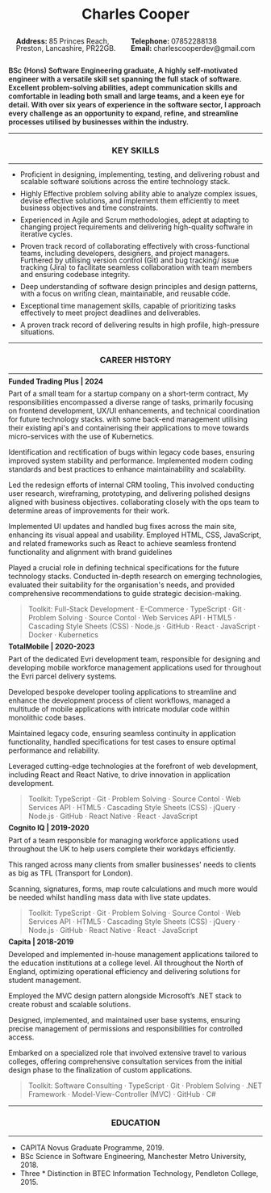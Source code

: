 <h1 style="text-align:center; line-height: 1">Charles Cooper</h1>
<div style="display: flex; width: 100%; justify-content: space-around;">
    <p style="line-height: 1"><b>Address: </b>85 Princes Reach,<br /> Preston, Lancashire, PR22GB.</p>
    <p style="line-height: 1; text-align:start;"><b>Telephone: </b>07852288138<br/><b>Email: </b>charlescooperdev@gmail.com</p>
</div>

<p style="font-weight: 600; ">BSc (Hons) Software Engineering graduate, A highly self-motivated engineer with a versatile skill set spanning the full stack of software. Excellent problem-solving abilities, adept communication skills and comfortable in leading both small and large teams, and a keen eye for detail. With over six years of experience in the software sector, I approach every challenge as an opportunity to expand, refine, and streamline processes utilised by businesses within the industry.</p>

---

<h3 style="text-align:center;">KEY SKILLS</h3>

---

<ul >
    <li style="line-height: 1; margin-bottom: 10px">Proficient in designing, implementing, testing, and delivering robust and scalable software solutions across the entire technology stack.</li>
    <li style="line-height: 1; margin-bottom: 10px">Highly Effective problem solving ability able to analyze complex issues, devise effective solutions, and implement them efficiently to meet business objectives and time constraints.</li>
    <li style="line-height: 1; margin-bottom: 10px">Experienced in Agile and Scrum methodologies, adept at adapting to changing project requirements and delivering high-quality software in iterative cycles.</li>
    <li style="line-height: 1; margin-bottom: 10px">Proven track record of collaborating effectively with cross-functional teams, including developers, designers, and project managers. Furthered by utilising version control (Git) and bug tracking/ issue tracking (Jira) to facilitate seamless collaboration with team members and ensuring codebase integrity.</li>
    <li style="line-height: 1; margin-bottom: 10px">Deep understanding of software design principles and design patterns, with a focus on writing clean, maintainable, and reusable code.</li>
    <li style="line-height: 1; margin-bottom: 10px">Exceptional time management skills, capable of prioritizing tasks effectively to meet project deadlines and deliverables.</li>
    <li style="line-height: 1; margin-bottom: 10px">A proven track record of delivering results in high profile, high-pressure situations.</li>
</ul>

---

<h3 style="text-align:center;">CAREER HISTORY</h3>

---

<p style="line-height: 0.2"><b>Funded Trading Plus | 2024
</b></p>

Part of a small team for a startup company on a short-term contract, My responsibilities encompassed a diverse range of tasks, primarily focusing on frontend development, UX/UI enhancements, and technical coordination for future technology stacks. with some back-end management utilising their existing api's and containerising their applications to move towards micro-services with the use of Kubernetics.

Identification and rectification of bugs within legacy code bases, ensuring improved system stability and performance. Implemented modern coding standards and best practices to enhance maintainability and scalability.

Led the redesign efforts of internal CRM tooling, This involved conducting user research, wireframing, prototyping, and delivering polished designs aligned with business objectives. collaborating closely with the ops team to determine areas of improvements for their work.

Implemented UI updates and handled bug fixes across the main site, enhancing its visual appeal and usability. Employed HTML, CSS, JavaScript, and related frameworks such as React to achieve seamless frontend functionality and alignment with brand guidelines

Played a crucial role in defining technical specifications for the future technology stacks. Conducted in-depth research on emerging technologies, evaluated their suitability for the organisation's needs, and provided comprehensive recommendations to guide strategic decision-making.

> Toolkit: Full-Stack Development · E-Commerce · TypeScript · Git · Problem Solving · Source Contol · Web Services API · HTML5 · Cascading Style Sheets (CSS) · Node.js · GitHub · React · JavaScript · Docker · Kubernetics

<p style="line-height: 0.2"><b>TotalMobile | 2020-2023</b></p>

Part of the dedicated Evri development team, responsible for designing and developing mobile workforce management applications used for throughout the Evri parcel delivery systems.

Developed bespoke developer tooling applications to streamline and enhance the development process of client workflows, managed a multitude of mobile applications with intricate modular code within monolithic code bases.

Maintained legacy code, ensuring seamless continuity in application functionality, handled specifications for test cases to ensure optimal performance and reliability.

Leveraged cutting-edge technologies at the forefront of web development, including React and React Native, to drive innovation in application development.

> Toolkit: TypeScript · Git · Problem Solving · Source Contol · Web Services API · HTML5 · Cascading Style Sheets (CSS) · jQuery · Node.js · GitHub · React Native · React · JavaScript

<p style="line-height: 0.2"><b>Cognito IQ | 2019-2020</b></p>

Part of a team responsible for managing workforce applications used throughout the UK to help users complete their workdays efficiently.

This ranged across many clients from smaller businesses' needs to clients as big as TFL (Transport for London).

Scanning, signatures, forms, map route calculations and much more would be needed whilst handling mass data with live state updates.

> Toolkit: TypeScript · Git · Problem Solving · Source Contol · Web Services API · HTML5 · Cascading Style Sheets (CSS) · jQuery · Node.js · GitHub · React Native · React · JavaScript

<p style="line-height: 0.2"><b>Capita | 2018-2019</b></p>

Developed and implemented in-house management applications tailored to the education institutions at a college level. All throughout the North of England, optimizing operational efficiency and delivering solutions for student management.

Employed the MVC design pattern alongside Microsoft’s .NET stack to create robust and scalable solutions.

Designed, implemented, and maintained user base systems, ensuring precise management of permissions and responsibilities for controlled access.

Embarked on a specialized role that involved extensive travel to various colleges, offering comprehensive consultation services from the initial design phase to the finalization of custom applications.

> Toolkit: Software Consulting · TypeScript · Git · Problem Solving · .NET Framework · Model-View-Controller (MVC) · GitHub · C#

---

<h3 style="text-align:center;">EDUCATION</h3>

---

- CAPITA Novus Graduate Programme, 2019.
- BSc Science in Software Engineering, Manchester Metro University, 2018.
- Three * Distinction in BTEC Information Technology, Pendleton College, 2015.
